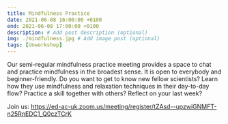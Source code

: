 ```yaml
---
title: Mindfulness Practice
date: 2021-06-08 16:00:00 +0100
end: 2021-06-08 17:00:00 +0100
description: # Add post description (optional)
img: ./mindfulness.jpg # Add image post (optional)
tags: [Unworkshop]
---
```


Our semi-regular mindfulness practice meeting provides a space to chat and
practice mindfulness in the broadest sense. It is open to everybody and
beginner-friendly. Do you want to get to know new fellow scientists? Learn how
they use mindfulness and relaxation techniques in their day-to-day flow? Practice
a skill together with others? Reflect on your last week?

Join us: https://ed-ac-uk.zoom.us/meeting/register/tZAsd--upzwiGNMFT-n25RnEDC1_Q0czTCrK

